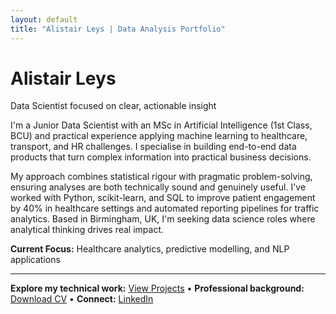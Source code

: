```yaml
---
layout: default
title: "Alistair Leys | Data Analysis Portfolio"
---
```


# Alistair Leys

<p class="tagline">Data Scientist focused on clear, actionable insight</p>

I'm a Junior Data Scientist with an MSc in Artificial Intelligence (1st Class, BCU) and practical experience applying machine learning to healthcare, transport, and HR challenges. I specialise in building end-to-end data products that turn complex information into practical business decisions.

My approach combines statistical rigour with pragmatic problem-solving, ensuring analyses are both technically sound and genuinely useful. I've worked with Python, scikit-learn, and SQL to improve patient engagement by 40% in healthcare settings and automated reporting pipelines for traffic analytics. Based in Birmingham, UK, I'm seeking data science roles where analytical thinking drives real impact.

**Current Focus:** Healthcare analytics, predictive modelling, and NLP applications

---

**Explore my technical work:** [View Projects](/projects/) • **Professional background:** [Download CV](/assets/files/Alistair_Leys_CV.pdf) • **Connect:** [LinkedIn](https://www.linkedin.com/in/alistair-leys)

